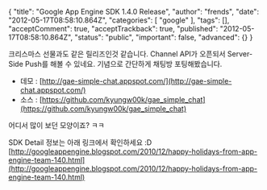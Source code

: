{
    "title": "Google App Engine SDK 1.4.0 Release",
    "author": "frends",
    "date": "2012-05-17T08:58:10.864Z",
    "categories": [
        "google"
    ],
    "tags": [],
    "acceptComment": true,
    "acceptTrackback": true,
    "published": "2012-05-17T08:58:10.864Z",
    "status": "public",
    "important": false,
    "advanced": {}
}

크리스마스 선물과도 같은 릴리즈인것 같습니다.
Channel API가 오픈되서 Server-Side Push를 해볼 수 있네요.
기념으로 간단하게 채팅방 포팅해봤습니다.

* 데모 : [http://gae-simple-chat.appspot.com/](http://gae-simple-chat.appspot.com/)
* 소스 : [https://github.com/kyungw00k/gae_simple_chat](https://github.com/kyungw00k/gae_simple_chat)

어디서 많이 보던 모양이죠? ㅋㅋ

SDK Detail 정보는 아래 링크에서 확인하세요 :D
[http://googleappengine.blogspot.com/2010/12/happy-holidays-from-app-engine-team-140.html](http://googleappengine.blogspot.com/2010/12/happy-holidays-from-app-engine-team-140.html)